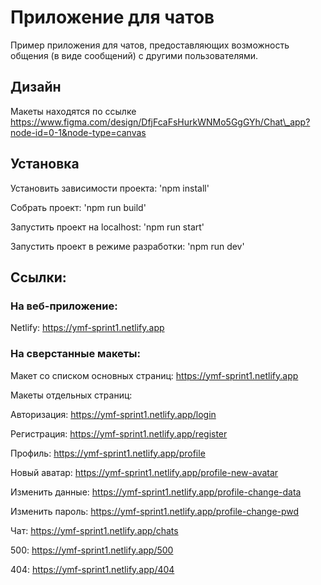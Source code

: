 # Приложение для чатов

Пример приложения для чатов, предоставляющих возможность общения (в виде сообщений) с другими пользователями.

## Дизайн

Макеты находятся по ссылке https://www.figma.com/design/DfjFcaFsHurkWNMo5GgGYh/Chat\_app?node-id=0-1&node-type=canvas

## Установка

Установить зависимости проекта: 'npm install'

Собрать проект: 'npm run build'

Запустить проект на localhost: 'npm run start'

Запустить проект в режиме разработки: 'npm run dev'

## Ссылки:

### На веб-приложение:

Netlify: https://ymf-sprint1.netlify.app

### На сверстанные макеты:

Макет со списком основных страниц: https://ymf-sprint1.netlify.app  

Макеты отдельных страниц:

Авторизация: https://ymf-sprint1.netlify.app/login  

Регистрация: https://ymf-sprint1.netlify.app/register  

Профиль: https://ymf-sprint1.netlify.app/profile  

Новый аватар: https://ymf-sprint1.netlify.app/profile-new-avatar  

Изменить данные: https://ymf-sprint1.netlify.app/profile-change-data  

Изменить пароль: https://ymf-sprint1.netlify.app/profile-change-pwd  

Чат: https://ymf-sprint1.netlify.app/chats  

500: https://ymf-sprint1.netlify.app/500  

404: https://ymf-sprint1.netlify.app/404  
